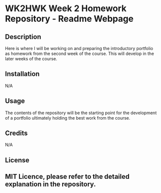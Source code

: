 # WK2HWK Week 2 Homework Repository - Readme Webpage
## Description

Here is where I will be working on and preparing the introductory portfolio as homework from the second week of the course. This will develop in the later weeks of the course.

## Installation

N/A

## Usage

The contents of the repository will be the starting point for the development of a portfolio ultimately holding the best work from the course.

## Credits

N/A

## License

MIT Licence, please refer to the detailed explanation in the repository.
---